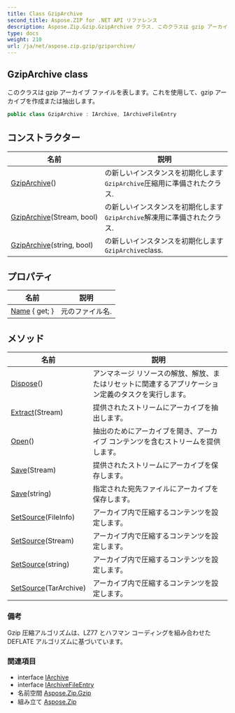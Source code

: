 ```yaml
---
title: Class GzipArchive
second_title: Aspose.ZIP for .NET API リファレンス
description: Aspose.Zip.Gzip.GzipArchive クラス. このクラスは gzip アーカイブ ファイルを表しますこれを使用してgzip アーカイブを作成または抽出します
type: docs
weight: 210
url: /ja/net/aspose.zip.gzip/gziparchive/
---
```

## GzipArchive class

このクラスは gzip アーカイブ ファイルを表します。これを使用して、gzip アーカイブを作成または抽出します。

```csharp
public class GzipArchive : IArchive, IArchiveFileEntry
```

## コンストラクター

| 名前 | 説明 |
| --- | --- |
| [GzipArchive](gziparchive/#constructor)() | の新しいインスタンスを初期化します`GzipArchive`圧縮用に準備されたクラス. |
| [GzipArchive](gziparchive/#constructor_1)(Stream, bool) | の新しいインスタンスを初期化します`GzipArchive`解凍用に準備されたクラス. |
| [GzipArchive](gziparchive/#constructor_2)(string, bool) | の新しいインスタンスを初期化します`GzipArchive`class. |

## プロパティ

| 名前 | 説明 |
| --- | --- |
| [Name](../../aspose.zip.gzip/gziparchive/name/) { get; } | 元のファイル名. |

## メソッド

| 名前 | 説明 |
| --- | --- |
| [Dispose](../../aspose.zip.gzip/gziparchive/dispose/)() | アンマネージ リソースの解放、解放、またはリセットに関連するアプリケーション定義のタスクを実行します。 |
| [Extract](../../aspose.zip.gzip/gziparchive/extract/)(Stream) | 提供されたストリームにアーカイブを抽出します。 |
| [Open](../../aspose.zip.gzip/gziparchive/open/)() | 抽出のためにアーカイブを開き、アーカイブ コンテンツを含むストリームを提供します。 |
| [Save](../../aspose.zip.gzip/gziparchive/save/#save)(Stream) | 提供されたストリームにアーカイブを保存します。 |
| [Save](../../aspose.zip.gzip/gziparchive/save/#save_1)(string) | 指定された宛先ファイルにアーカイブを保存します。 |
| [SetSource](../../aspose.zip.gzip/gziparchive/setsource/#setsource_1)(FileInfo) | アーカイブ内で圧縮するコンテンツを設定します。 |
| [SetSource](../../aspose.zip.gzip/gziparchive/setsource/#setsource_2)(Stream) | アーカイブ内で圧縮するコンテンツを設定します。 |
| [SetSource](../../aspose.zip.gzip/gziparchive/setsource/#setsource_3)(string) | アーカイブ内で圧縮するコンテンツを設定します。 |
| [SetSource](../../aspose.zip.gzip/gziparchive/setsource/#setsource)(TarArchive) | アーカイブ内で圧縮するコンテンツを設定します。 |

### 備考

Gzip 圧縮アルゴリズムは、LZ77 とハフマン コーディングを組み合わせた DEFLATE アルゴリズムに基づいています。

### 関連項目

* interface [IArchive](../../aspose.zip/iarchive/)
* interface [IArchiveFileEntry](../../aspose.zip/iarchivefileentry/)
* 名前空間 [Aspose.Zip.Gzip](../../aspose.zip.gzip/)
* 組み立て [Aspose.Zip](../../)


